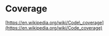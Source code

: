 # Coverage

[https://en.wikipedia.org/wiki/Code\_coverage](https://en.wikipedia.org/wiki/Code_coverage)


